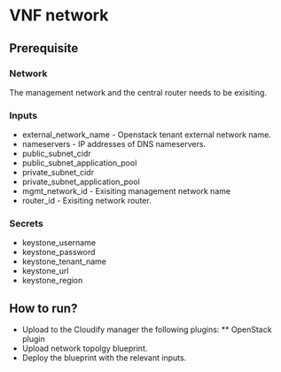 # VNF network
## Prerequisite
### Network
The management network and the central router needs to be exisiting.
### Inputs
* external_network_name - Openstack tenant external network name.
* nameservers - IP addresses of DNS nameservers.
* public_subnet_cidr
* public_subnet_application_pool
* private_subnet_cidr
* private_subnet_application_pool
* mgmt_network_id - Exisiting management network name
* router_id - Exisiting network router.
### Secrets
* keystone_username
* keystone_password
* keystone_tenant_name
* keystone_url
* keystone_region

## How to run?
* Upload to the Cloudify manager the following plugins:
** OpenStack plugin
* Upload network topolgy blueprint.
* Deploy the blueprint with the relevant inputs.
